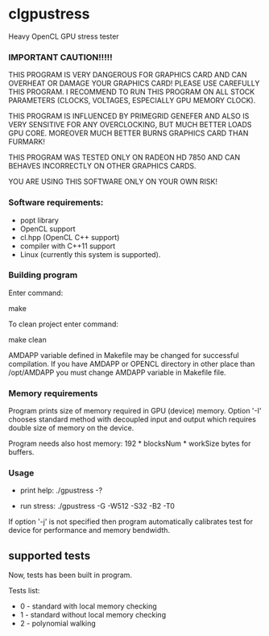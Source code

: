 clgpustress
===========

Heavy OpenCL GPU stress tester

### IMPORTANT CAUTION!!!!!

THIS PROGRAM IS VERY DANGEROUS FOR GRAPHICS CARD AND CAN OVERHEAT OR DAMAGE YOUR GRAPHICS CARD! PLEASE USE CAREFULLY
THIS PROGRAM. I RECOMMEND TO RUN THIS PROGRAM ON ALL STOCK PARAMETERS (CLOCKS, VOLTAGES, ESPECIALLY GPU MEMORY CLOCK).

THIS PROGRAM IS INFLUENCED BY PRIMEGRID GENEFER AND ALSO IS VERY SENSITIVE FOR ANY OVERCLOCKING, BUT MUCH BETTER LOADS GPU CORE. MOREOVER MUCH BETTER BURNS GRAPHICS CARD THAN FURMARK!

THIS PROGRAM WAS TESTED ONLY ON RADEON HD 7850 AND CAN BEHAVES INCORRECTLY ON OTHER GRAPHICS CARDS.

YOU ARE USING THIS SOFTWARE ONLY ON YOUR OWN RISK!

### Software requirements:

- popt library
- OpenCL support
- cl.hpp (OpenCL C++ support)
- compiler with C++11 support
- Linux (currently this system is supported).

### Building program

Enter command:

make

To clean project enter command:

make clean

AMDAPP variable defined in Makefile may be changed for successful compilation. If you have AMDAPP or OPENCL directory
in other place than /opt/AMDAPP you must change AMDAPP variable in Makefile file.

### Memory requirements

Program prints size of memory required in GPU (device) memory.
Option '-I' chooses standard method with decoupled input and output which requires
double size of memory on the device.

Program needs also host memory: 192 * blocksNum * workSize bytes for buffers.

### Usage

- print help: ./gpustress -?

- run stress: ./gpustress -G -W512 -S32 -B2 -T0

If option '-j' is not specified then program automatically calibrates test for device for performance and memory bendwidth.

## supported tests

Now, tests has been built in program.

Tests list:

- 0 - standard with local memory checking
- 1 - standard without local memory checking
- 2 - polynomial walking
